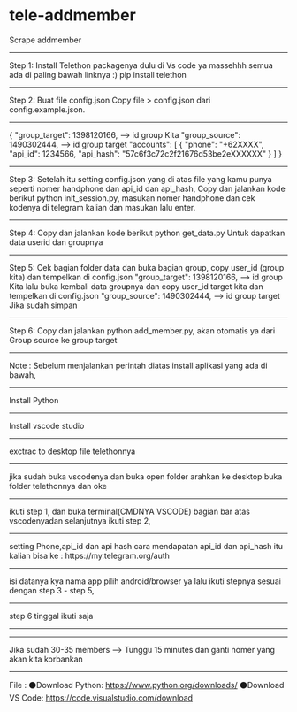 # tele-addmember
Scrape addmember 
<hr>
Step 1: Install Telethon packagenya dulu di Vs code ya massehhh semua ada di paling bawah linknya :) 
pip install telethon
<hr>
Step 2: Buat file config.json Copy file > config.json dari config.example.json.
<hr>
{
	"group_target": 1398120166, --> id group Kita
	"group_source": 1490302444, --> id group target
 	"accounts": [
		{
			"phone": "+62XXXX", 
			"api_id": 1234566,
			"api_hash": "57c6f3c72c2f21676d53be2eXXXXXX"
		}
	]
}
<hr>
Step 3: Setelah itu setting  config.json yang di atas file yang kamu punya seperti nomer handphone dan api_id dan api_hash,
Copy dan jalankan kode berikut python init_session.py, masukan nomer handphone dan cek kodenya di telegram kalian dan masukan lalu enter.
<hr>
Step 4: Copy dan jalankan kode berikut python get_data.py Untuk dapatkan data userid dan groupnya
<hr>
Step 5: Cek bagian folder data dan buka bagian group, copy user_id (group kita) dan tempelkan di config.json  "group_target": 1398120166, --> id group Kita
lalu buka kembali data groupnya dan copy user_id target kita dan tempelkan di config.json "group_source": 1490302444, --> id group target Jika sudah simpan 
<hr>
Step 6: Copy dan jalankan python add_member.py, akan otomatis ya dari Group source ke group target
<hr>
Note : Sebelum menjalankan perintah diatas install aplikasi yang ada di bawah,
<hr>
Install Python<hr>
Install vscode studio<hr>
exctrac to desktop file telethonnya<hr>
jika sudah buka vscodenya dan buka open folder arahkan ke desktop buka folder telethonnya dan oke<hr>
ikuti step 1, dan buka terminal(CMDNYA VSCODE) bagian bar atas vscodenyadan selanjutnya ikuti step 2,<hr>
setting Phone,api_id dan api hash cara mendapatan api_id dan api_hash itu kalian bisa ke : https://my.telegram.org/auth<hr>
isi datanya kya nama app pilih android/browser ya lalu ikuti stepnya sesuai dengan step 3 - step 5,<hr>
step 6 tinggal ikuti saja<hr>
<hr>
Jika sudah 30-35 members --> Tunggu 15 minutes dan ganti nomer yang akan kita korbankan 
<hr>

File :
⚫Download Python: https://www.python.org/downloads/
⚫Download VS Code: https://code.visualstudio.com/download


